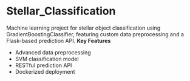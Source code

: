 # Stellar_Classification
Machine learning project for stellar object classification using GradientBoostingClassifier, featuring custom data preprocessing and a Flask-based prediction API.
__Key Features__
 - Advanced data preprocessing
 - SVM classification model
 - RESTful prediction API
 - Dockerized deployment

